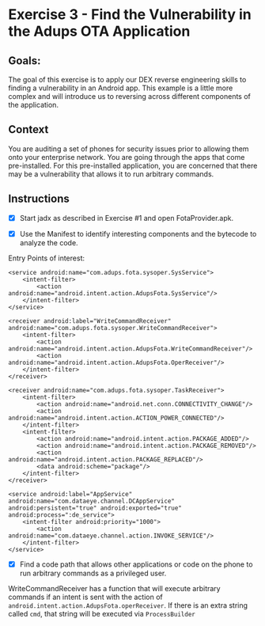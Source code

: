 # Exercise 3 - Find the Vulnerability in the Adups OTA Application

## Goals:

The goal of this exercise is to apply our DEX reverse engineering skills to finding a vulnerability in an Android app. This example is a little more complex and will introduce us to reversing across different components of the application.

## Context

You are auditing a set of phones for security issues prior to allowing them onto your enterprise network. You are going through the apps that come pre-installed. For this pre-installed application, you are concerned that there may be a vulnerability that allows it to run arbitrary commands.

## Instructions

- [x] Start jadx as described in Exercise #1 and open FotaProvider.apk.

- [x] Use the Manifest to identify interesting components and the bytecode to analyze the code.

Entry Points of interest:

```
<service android:name="com.adups.fota.sysoper.SysService">
    <intent-filter>
        <action android:name="android.intent.action.AdupsFota.SysService"/>
    </intent-filter>
</service>

<receiver android:label="WriteCommandReceiver" android:name="com.adups.fota.sysoper.WriteCommandReceiver">
    <intent-filter>
        <action android:name="android.intent.action.AdupsFota.WriteCommandReceiver"/>
        <action android:name="android.intent.action.AdupsFota.OperReceiver"/>
    </intent-filter>
</receiver>

<receiver android:name="com.adups.fota.sysoper.TaskReceiver">
    <intent-filter>
        <action android:name="android.net.conn.CONNECTIVITY_CHANGE"/>
        <action android:name="android.intent.action.ACTION_POWER_CONNECTED"/>
    </intent-filter>
    <intent-filter>
        <action android:name="android.intent.action.PACKAGE_ADDED"/>
        <action android:name="android.intent.action.PACKAGE_REMOVED"/>
        <action android:name="android.intent.action.PACKAGE_REPLACED"/>
        <data android:scheme="package"/>
    </intent-filter>
</receiver>

<service android:label="AppService" android:name="com.dataeye.channel.DCAppService" android:persistent="true" android:exported="true" android:process=":de_service">
    <intent-filter android:priority="1000">
        <action android:name="com.dataeye.channel.action.INVOKE_SERVICE"/>
    </intent-filter>
</service>
```

- [x] Find a code path that allows other applications or code on the phone to run arbitrary commands as a privileged user.

WriteCommandReceiver has a function that will execute arbitrary commands if an intent is sent with the action of `android.intent.action.AdupsFota.operReceiver`. If there is an extra string called `cmd`, that string will be executed via `ProcessBuilder`


